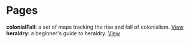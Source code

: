 # Pages
**colonialFall:** a set of maps tracking the rise and fall of colonialism. [View](https://moctave.github.io/colonialFall/Website/)  
**heraldry:** a beginner's guide to heraldry. [View](https://moctave.github.io/heraldry/Website/)
